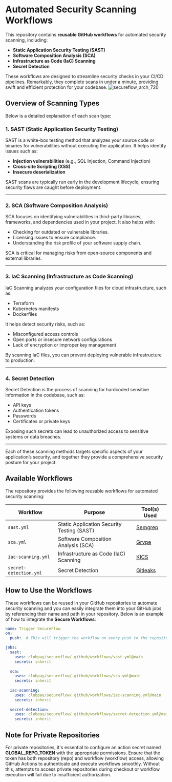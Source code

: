# Automated Security Scanning Workflows

This repository contains **reusable GitHub workflows** for automated security scanning, including:

- **Static Application Security Testing (SAST)**  
- **Software Composition Analysis (SCA)**  
- **Infrastructure as Code (IaC) Scanning**  
- **Secret Detection**  

These workflows are designed to streamline security checks in your CI/CD pipelines. Remarkably, they complete scans in under a minute, providing swift and efficient protection for your codebase.
![secureflow_arch_720](https://github.com/user-attachments/assets/3e6152c0-4463-4b03-bbf8-43cc8deea490)

## Overview of Scanning Types

Below is a detailed explanation of each scan type:

### 1. **SAST (Static Application Security Testing)**

SAST is a white-box testing method that analyzes your source code or binaries for vulnerabilities without executing the application. It helps identify issues such as:

- **Injection vulnerabilities** (e.g., SQL Injection, Command Injection)
- **Cross-site Scripting (XSS)**
- **Insecure deserialization**

SAST scans are typically run early in the development lifecycle, ensuring security flaws are caught before deployment.

---

### 2. **SCA (Software Composition Analysis)**

SCA focuses on identifying vulnerabilities in third-party libraries, frameworks, and dependencies used in your project. It also helps with:

- Checking for outdated or vulnerable libraries.
- Licensing issues to ensure compliance.
- Understanding the risk profile of your software supply chain.

SCA is critical for managing risks from open-source components and external libraries.  

---

### 3. **IaC Scanning (Infrastructure as Code Scanning)**

IaC Scanning analyzes your configuration files for cloud infrastructure, such as:

- Terraform
- Kubernetes manifests
- Dockerfiles

It helps detect security risks, such as:

- Misconfigured access controls
- Open ports or insecure network configurations
- Lack of encryption or improper key management

By scanning IaC files, you can prevent deploying vulnerable infrastructure to production.  

---

### 4. **Secret Detection**

Secret Detection is the process of scanning for hardcoded sensitive information in the codebase, such as:

- API keys
- Authentication tokens
- Passwords
- Certificates or private keys

Exposing such secrets can lead to unauthorized access to sensitive systems or data breaches.  

---

Each of these scanning methods targets specific aspects of your application’s security, and together they provide a comprehensive security posture for your project.


## Available Workflows

The repository provides the following reusable workflows for automated security scanning:

| **Workflow**       | **Purpose**                        | **Tool(s) Used**       |
|---------------------|------------------------------------|------------------------|
| `sast.yml`          | Static Application Security Testing (SAST) | [Semgrep](https://github.com/semgrep/semgrep) |
| `sca.yml`           | Software Composition Analysis (SCA)       | [Grype](https://github.com/anchore/grype) |
| `iac-scanning.yml`           | Infrastructure as Code (IaC) Scanning    | [KICS](https://github.com/Checkmarx/kics) |
| `secret-detection.yml`       | Secret Detection                   | [Gitleaks](https://github.com/gitleaks/gitleaks) |

## How to Use the Workflows

These workflows can be reused in your GitHub repositories to automate security scanning and you can easily integrate them into your GitHub jobs by referencing their name and path in your repository. Below is an example of how to integrate the **Secure Workflows**:

```yaml
name: Trigger SecureFlow
on:
  push:  # This will trigger the workflow on every push to the repository

jobs:
  sast:
    uses: clubpay/secureflow/.github/workflows/sast.yml@main
    secrets: inherit
    
  sca:
    uses: clubpay/secureflow/.github/workflows/sca.yml@main
    secrets: inherit
    
  iac-scanning:
    uses: clubpay/secureflow/.github/workflows/iac-scanning.yml@main
    secrets: inherit
    
  secret-detection:
    uses: clubpay/secureflow/.github/workflows/secret-detection.yml@main
    secrets: inherit

```

## Note for Private Repositories
For private repositories, it's essential to configure an action secret named **GLOBAL_REPO_TOKEN** with the appropriate permissions. Ensure that the token has both repository (repo) and workflow (workflow) access, allowing GitHub Actions to authenticate and execute workflows smoothly. Without this, attempts to access private repositories during checkout or workflow execution will fail due to insufficient authorization.
